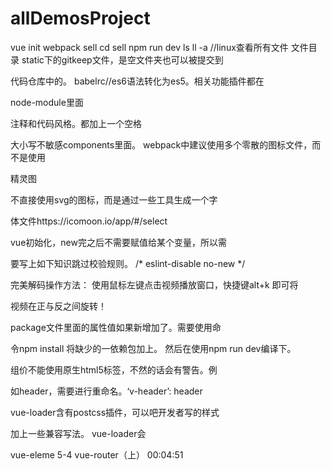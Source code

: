 # allDemosProject
vue init webpack sell
cd sell
npm run dev
ls
ll -a //linux查看所有文件
文件目录
static下的gitkeep文件，是空文件夹也可以被提交到

代码仓库中的。
babelrc//es6语法转化为es5。相关功能插件都在

node-module里面

注释和代码风格。都加上一个空格

大小写不敏感components里面。 
webpack中建议使用多个零散的图标文件，而不是使用

精灵图

不直接使用svg的图标，而是通过一些工具生成一个字

体文件https://icomoon.io/app/#/select

vue初始化，new完之后不需要赋值给某个变量，所以需

要写上如下知识跳过校验规则。
/* eslint-disable no-new */

完美解码操作方法：
使用鼠标左键点击视频播放窗口，快捷键alt+k 即可将

视频在正与反之间旋转！


package文件里面的属性值如果新增加了。需要使用命

令npm install 将缺少的一依赖包加上。
然后在使用npm run dev编译下。

组价不能使用原生html5标签，不然的话会有警告。例

如header，需要进行重命名。‘v-header’: header

vue-loader含有postcss插件，可以吧开发者写的样式

加上一些兼容写法。
vue-loader会


vue-eleme   5-4 vue-router（上）
00:04:51